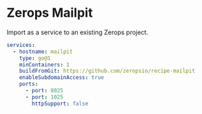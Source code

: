 # Zerops Mailpit

Import as a service to an existing Zerops project.

```yaml
services:
  - hostname: mailpit
    type: go@1
    minContainers: 1
    buildFromGit: https://github.com/zeropsio/recipe-mailpit
    enableSubdomainAccess: true
    ports:
      - port: 8025
      - port: 1025
        httpSupport: false
```
